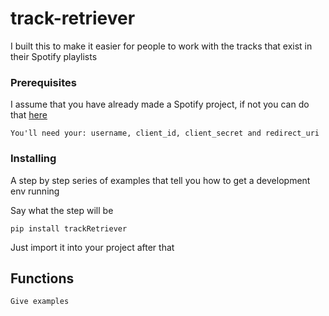 # track-retriever

I built this to make it easier for people to work with the tracks that exist in their Spotify playlists 

### Prerequisites

I assume that you have already made a Spotify project, if not you can do that [here](https://developer.spotify.com/dashboard/)

```
You'll need your: username, client_id, client_secret and redirect_uri
```

### Installing

A step by step series of examples that tell you how to get a development env running

Say what the step will be

```
pip install trackRetriever
```

Just import it into your project after that 

## Functions 

```
Give examples
```